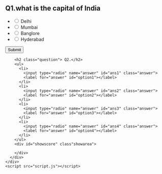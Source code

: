 <!DOCTYPE html>

<html>
  <head>
    <meta charset="UTF-8">
    <meta name="viewpoint" content="width=device-width, initial-scale=1.0">
    <link rel="stylesheet" href="style.css"
  </head>
  <body>
    <div class="main-div">
      <div class="inner-div">
        <h2 class="question"> Q1.what is the capital of India</h2>
        <ul>
          <li>
            <input type="radio" name="answer" id="ans1" class="answer">
            <label for="answer" id="option1">Delhi</label>
          </li>
          <li>
            <input type="radio" name="answer" id="ans2" class="answer">
            <label for="answer" id="option2">Mumbai</label>
          </li>
          <li>
            <input type="radio" name="answer" id="ans3" class="answer">
            <label for="answer" id="option3">Banglore</label>
          </li>
          <li>
            <input type="radio" name="answer" id="ans4" class="answer">
            <label for="answer" id="option4">Hyderabad</label>
          </li>
        </ul>
        <button id="submit">Submit</button>
        
        <h2 class="question"> Q2.</h2>
        <ul>
          <li>
            <input type="radio" name="answer" id="ans1" class="answer">
            <label for="answer" id="option1"></label>
          </li>
          <li>
            <input type="radio" name="answer" id="ans2" class="answer">
            <label for="answer" id="option2"></label>
          </li>
          <li>
            <input type="radio" name="answer" id="ans3" class="answer">
            <label for="answer" id="option3"></label>
          </li>
          <li>
            <input type="radio" name="answer" id="ans4" class="answer">
            <label for="answer" id="option4"></label>
          </li>
        </ul>
        <div id="showscore" class"showarea">
          
        </div>
      </div>
    </div>
    <script src="script.js"></script>
  </body>
</html>         
